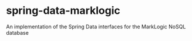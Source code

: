 # spring-data-marklogic
An implementation of the Spring Data interfaces for the MarkLogic NoSQL database
